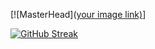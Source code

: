 

[![MasterHead]([your image link)](https://github.com/jajanel/jajanel/assets/143099161/35a42b50-bbbe-47cd-8b45-52538f6c0405)]


[![GitHub Streak](http://github-readme-streak-stats.herokuapp.com?user=jajanel&theme=github-dark-dimmed&border_radius=4.7&card_width=499)](https://git.io/streak-stats)
